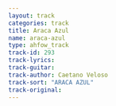 ```yaml
---
layout: track
categories: track
title: Araca Azul
name: araca-azul
type: ahfow_track
track-id: 293
track-lyrics: 
track-guitar: 
track-author: Caetano Veloso
track-sort: "ARACA AZUL"
track-original: 
---
```

